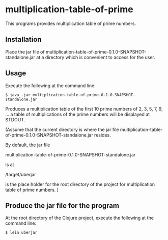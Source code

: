 
# multiplication-table-of-prime

This programs provides multiplication table of prime numbers.

## Installation

Place the jar file of multiplication-table-of-prime-0.1.0-SNAPSHOT-standalone.jar
at a directory which is convenient to access for the user.

## Usage

Execute the following at the command line:

    $ java -jar multiplication-table-of-prime-0.1.0-SNAPSHOT-standalone.jar

Produces a multiplication table of the first 10 prime numbers of 2, 3, 5, 7, 9, ...
a table of multiplications of the prime numbers will be displayed at STDOUT. 

(Assume that the current directory is where the jar file multiplication-table-of-prime-0.1.0-SNAPSHOT-standalone.jar resides.

By default, the jar file

multiplication-table-of-prime-0.1.0-SNAPSHOT-standalone.jar

is at

<project-root-directory>/target/uberjar

<project-root-directory> is the place holder for the root directory of the project for multiplication table of prime numbers. 
)

## Produce the jar file for the program

At the root directory of the Clojure project, execute the following at the command line:

    $ lein uberjar
